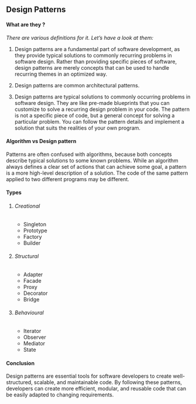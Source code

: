 ## Design Patterns

#### What are they ?

_There are various definitions for it. Let’s have a look at them:_
1) Design patterns are a fundamental part of software development, as they provide typical solutions to commonly recurring problems in software design. Rather than providing specific pieces of software, design patterns are merely concepts that can be used to handle recurring themes in an optimized way.

2) Design patterns are common architectural patterns.

3) Design patterns are typical solutions to commonly occurring problems in software design. They are like pre-made blueprints that you can customize to solve a recurring design problem in your code. The pattern is not a specific piece of code, but a general concept for solving a particular problem. You can follow the pattern details and implement a solution that suits the realities of your own program.

#### Algorithm vs Design pattern
Patterns are often confused with algorithms, because both concepts describe typical solutions to some known problems. While an algorithm always defines a clear set of actions that can achieve some goal, a pattern is a more high-level description of a solution. The code of the same pattern applied to two different programs may be different.

#### Types
1) ###### Creational
    - Singleton
    - Prototype
    - Factory
    - Builder
2) ###### Structural
    - Adapter
    - Facade
    - Proxy
    - Decorator
    - Bridge
3) ###### Behavioural
    - Iterator
    - Observer
    - Mediator
    - State

#### Conclusion
Design patterns are essential tools for software developers to create well-structured, scalable, and maintainable code. By following these patterns, developers can create more efficient, modular, and reusable code that can be easily adapted to changing requirements.